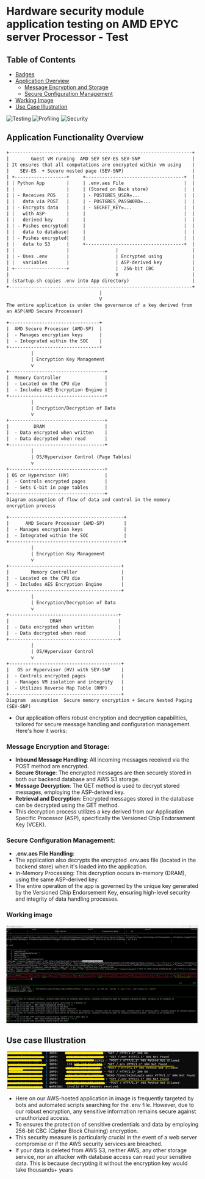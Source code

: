 # Hardware security module  application testing on AMD EPYC server Processor - Test
## Table of Contents
- [Badges](#badges)
- [Application Overview](#application-overview)
  - [Message Encryption and Storage](#message-encryption-and-storage)
  - [Secure Configuration Management](#secure-configuration-management)
- [Working Image](#working-image)
- [Use Case Illustration](#use-case-illustration)

![Testing](https://img.shields.io/badge/Testing-Workaround%20Done-green?logo=check-circle)
![Profiling](https://img.shields.io/badge/Profiling-Ongoing-yellow?logo=hourglass-half)
![Security](https://img.shields.io/badge/Security%20Done-yellow?logo=shield-alt)


## Application Functionality Overview
```
+-------------------------------------------------------------------+  
|        Guest VM running  AMD SEV SEV-ES SEV-SNP                   |
| It ensures that all computations are encrypted within vm using    |
|    SEV-ES  + Secure nested page (SEV-SNP)                         |
| +-------------------+     +------------------------------------+  |   
| | Python App        |     | .env.aes File                      |  | 
| |                   |     | (Stored on Back store)             |  | 
| | - Receives POS    |     | - POSTGRES_USER=...                |  | 
| |   data via POST   |     | - POSTGRES_PASSWORD=...            |  |  
| | - Encrypts data   |     | - SECRET_KEY=...                   |  |   
| |   with ASP-       |     |                                    |  |  
| |   derived key     |     |                                    |  |  
| | - Pushes encrypted|     |                                    |  |  
| |   data to database|     |                                    |  |   
| | - Pushes encrypted|     |                                    |  | 
| |   data to S3      |     +------------------------------------+  |   
| |                   |                 |                           |   
| | - Uses .env       |                 | Encrypted using           |  
| |   variables       |                 | ASP-derived key           | 
| +-------------------+                 |  256-bit CBC              |  
|                                       V                           |  
| (startup.sh copies .env into App directory)                       | 
+-------------------------------------------------------------------+
                                  |
                                  V 
The entire application is under the governance of a key derived from an ASP(AMD Secure Processor)

```

```
+---------------------------------+
|  AMD Secure Processor (AMD-SP)  |
|  - Manages encryption keys      |
|  - Integrated within the SOC    |
+---------------------------------+
         |
         | Encryption Key Management
         v
+-----------------------------------+
|  Memory Controller                |
|  - Located on the CPU die         |
|  - Includes AES Encryption Engine |
+-----------------------------------+
         |
         | Encryption/Decryption of Data
         v
+-----------------------------------+
|         DRAM                      |
|  - Data encrypted when written    |
|  - Data decrypted when read       |
+-----------------------------------+
         |
         | OS/Hypervisor Control (Page Tables)
         v
+-----------------------------------+
| OS or Hypervisor (HV)             |
|  - Controls encrypted pages       |
|  - Sets C-bit in page tables      |
+-----------------------------------+
Diagram assumption of flow of data and control in the memory encryption process 
```

```
+------------------------------------------+
|      AMD Secure Processor (AMD-SP)       |
|  - Manages encryption keys               |
|  - Integrated within the SOC             |
+------------------------------------------+
         |
         | Encryption Key Management
         v
+-----------------------------------------+
|        Memory Controller                |
|  - Located on the CPU die               |
|  - Includes AES Encryption Engine       |
+-----------------------------------------+
         |
         | Encryption/Decryption of Data
         v
+----------------------------------------+
|               DRAM                     |
|  - Data encrypted when written         |
|  - Data decrypted when read            |
+----------------------------------------+
         |
         | OS/Hypervisor Control
         v
+-----------------------------------------+
|   OS or Hypervisor (HV) with SEV-SNP    |
|  - Controls encrypted pages             |
|  - Manages VM isolation and integrity   |
|  - Utilizes Reverse Map Table (RMP)     |
+-----------------------------------------+
Diagram  assumption  Secure memory encryption + Secure Nested Paging (SEV-SNP)
```
- Our application offers robust encryption and decryption capabilities, tailored for secure message handling and configuration management. Here's how it works:

### Message Encryption and Storage:

- **Inbound Message Handling**: All incoming messages received via the POST method are encrypted.
- **Secure Storage**: The encrypted messages are then securely stored in both our backend database and AWS S3 storage.
- **Message Decryption**: The GET method is used to decrypt stored messages, employing the ASP-derived key.
- **Retrieval and Decryption**: Encrypted messages stored in the database can be decrypted using the GET method.
- This decryption process utilizes a key derived from our Application Specific Processor (ASP), specifically the Versioned Chip Endorsement Key (VCEK).

  
### Secure Configuration Management:
- **.env.aes File Handling**: 
- The application also decrypts the encrypted .env.aes file (located in the backend store) when it's loaded into the application.
- In-Memory Processing: This decryption occurs in-memory (DRAM), using the same ASP-derived key.
- The entire operation of the app is governed by the unique key generated by the Versioned Chip Endorsement Key, ensuring high-level security and integrity of data handling processes.
### Working image
![Example Image](https://github.com/compute-labs/HSM-test/blob/a78d90fff4fad127f048661fe32c488f8be92f26/PoC.png)

## Use case  Illustration
![Security Log Example](https://github.com/compute-labs/HSM-test/blob/master/Bots%26ScriptAttacks.png)
- Here on our AWS-hosted application in image is frequently targeted by bots and automated scripts searching for the .env file. However, due to our robust encryption, any sensitive information remains secure against unauthorized access. 
- To ensures the protection of sensitive credentials and data by employing 256-bit CBC (Cipher Block Chaining) encryption.
- This security measure is particularly crucial in the event of a web server compromise or if the AWS security services are breached.
- If your data is deleted from AWS S3, neither AWS, any other storage service, nor an attacker with database access can read your sensitive data. This is because decrypting it without the encryption key would take thousands+  years 
